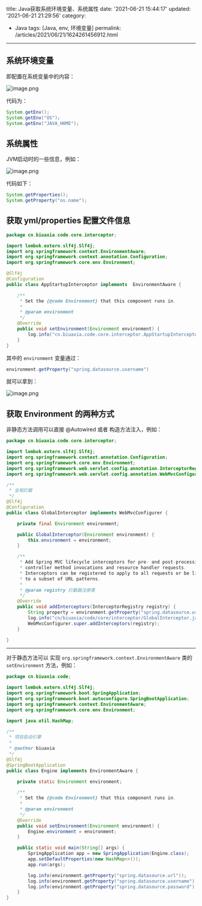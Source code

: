 title: Java获取系统环境变量、系统属性
date: '2021-06-21 15:44:17'
updated: '2021-06-21 21:29:56'
category: 
 - Java
tags: [Java, env, 环境变量]
permalink: /articles/2021/06/21/1624261456912.html
---
## 系统环境变量

即配置在系统变量中的内容：

![image.png](https://b3logfile.com/file/2021/06/image-8c0990b5.png)

代码为：

```java
System.getEnv();
System.getEnv("OS");
System.getEnv("JAVA_HOME");
```

## 系统属性

JVM启动时的一些信息，例如：

![image.png](https://b3logfile.com/file/2021/06/image-a7b768a2.png)

代码如下：

```java
System.getProperties();
System.getProperty("os.name");
```

## 获取 yml/properties 配置文件信息

```java
package cn.biuaxia.code.core.interceptor;

import lombok.extern.slf4j.Slf4j;
import org.springframework.context.EnvironmentAware;
import org.springframework.context.annotation.Configuration;
import org.springframework.core.env.Environment;

@Slf4j
@Configuration
public class AppStartupInterceptor implements  EnvironmentAware {

    /**
     * Set the {@code Environment} that this component runs in.
     *
     * @param environment
     */
    @Override
    public void setEnvironment(Environment environment) {
        log.info("cn.biuaxia.code.core.interceptor.AppStartupInterceptor.setEnvironment");
    }
}
```

其中的 `environment` 变量通过：

```java
environment.getProperty("spring.datasource.username")
```

就可以拿到：

![image.png](https://b3logfile.com/file/2021/06/image-eed6907f.png)

## 获取 Environment 的两种方式

非静态方法调用可以直接 @Autowired 或者 构造方法注入，例如：

```java
package cn.biuaxia.code.core.interceptor;

import lombok.extern.slf4j.Slf4j;
import org.springframework.context.annotation.Configuration;
import org.springframework.core.env.Environment;
import org.springframework.web.servlet.config.annotation.InterceptorRegistry;
import org.springframework.web.servlet.config.annotation.WebMvcConfigurer;

/**
 * 全局拦截
 */
@Slf4j
@Configuration
public class GlobalInterceptor implements WebMvcConfigurer {

    private final Environment environment;

    public GlobalInterceptor(Environment environment) {
        this.environment = environment;
    }

    /**
     * Add Spring MVC lifecycle interceptors for pre- and post-processing of
     * controller method invocations and resource handler requests.
     * Interceptors can be registered to apply to all requests or be limited
     * to a subset of URL patterns.
     *
     * @param registry 拦截器注册表
     */
    @Override
    public void addInterceptors(InterceptorRegistry registry) {
        String property = environment.getProperty("spring.datasource.url");
        log.info("cn/biuaxia/code/core/interceptor/GlobalInterceptor.java:property: [{}]", property);
        WebMvcConfigurer.super.addInterceptors(registry);
    }

}
```

---

对于静态方法可以 实现 `org.springframework.context.EnvironmentAware` 类的 `setEnvironment` 方法，例如：

```java
package cn.biuaxia.code;

import lombok.extern.slf4j.Slf4j;
import org.springframework.boot.SpringApplication;
import org.springframework.boot.autoconfigure.SpringBootApplication;
import org.springframework.context.EnvironmentAware;
import org.springframework.core.env.Environment;

import java.util.HashMap;

/**
 * 项目启动引擎
 *
 * @author biuaxia
 */
@Slf4j
@SpringBootApplication
public class Engine implements EnvironmentAware {

    private static Environment environment;

    /**
     * Set the {@code Environment} that this component runs in.
     *
     * @param environment
     */
    @Override
    public void setEnvironment(Environment environment) {
        Engine.environment = environment;
    }

    public static void main(String[] args) {
        SpringApplication app = new SpringApplication(Engine.class);
        app.setDefaultProperties(new HashMap<>());
        app.run(args);

        log.info(environment.getProperty("spring.datasource.url"));
        log.info(environment.getProperty("spring.datasource.username"));
        log.info(environment.getProperty("spring.datasource.password"));
    }
}
```
